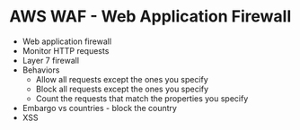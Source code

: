 # AWS WAF - Web Application Firewall

- Web application firewall
- Monitor HTTP requests
- Layer 7 firewall
- Behaviors
    - Allow all requests except the ones you specify
    - Block all requests except the ones you specify
    - Count the requests that match the properties you specify
- Embargo vs countries - block the country
- XSS
